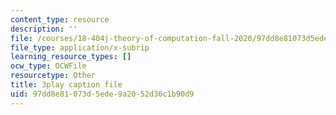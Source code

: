 ```yaml
---
content_type: resource
description: ''
file: /courses/18-404j-theory-of-computation-fall-2020/97dd8e81073d5ede9a2052d36c1b90d9_7J1HD9rqEB4.vtt
file_type: application/x-subrip
learning_resource_types: []
ocw_type: OCWFile
resourcetype: Other
title: 3play caption file
uid: 97dd8e81-073d-5ede-9a20-52d36c1b90d9
---
```

